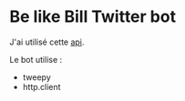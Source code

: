 # Be like Bill Twitter bot

J'ai utilisé cette [api](https://github.com/gautamkrishnar/Be-Like-Bill).

Le bot utilise :

- tweepy
- http.client

